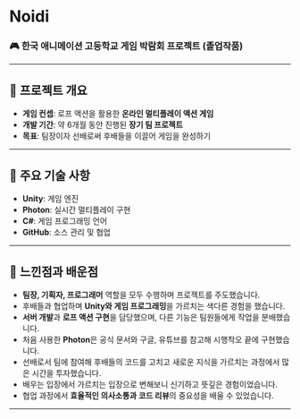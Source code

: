 # Noidi

### 🎮 한국 애니메이션 고등학교 게임 박람회 프로젝트 (졸업작품)

---

## 📌 프로젝트 개요
- **게임 컨셉**:  로프 액션을 활용한 **온라인 멀티플레이 액션 게임**
- **개발 기간**: 약 6개월 동안 진행된 **장기 팀 프로젝트**
- **목표**: 팀장이자 선배로써 후배들을 이끌어 게임을 완성하기

---

## 🔑 주요 기술 사항
- **Unity**: 게임 엔진
- **Photon**: 실시간 멀티플레이 구현
- **C#**: 게임 프로그래밍 언어
- **GitHub**: 소스 관리 및 협업

---

## 🤔 느낀점과 배운점
- **팀장, 기획자, 프로그래머** 역할을 모두 수행하며 프로젝트를 주도했습니다.
- 후배들과 협업하며 **Unity와 게임 프로그래밍**을 가르치는 색다른 경험을 했습니다.
- **서버 개발**과 **로프 액션 구현**을 담당했으며, 다른 기능은 팀원들에게 작업을 분배했습니다.
- 처음 사용한 **Photon**은 공식 문서와 구글, 유튜브를 참고해 시행착오 끝에 구현했습니다.
- 선배로서 팀에 참여해 후배들의 코드를 고치고 새로운 지식을 가르치는 과정에서 많은 시간을 투자했습니다.
- 배우는 입장에서 가르치는 입장으로 변해보니 신기하고 뜻깊은 경험이었습니다.
- 협업 과정에서 **효율적인 의사소통과 코드 리뷰**의 중요성을 배울 수 있었습니다.

---
